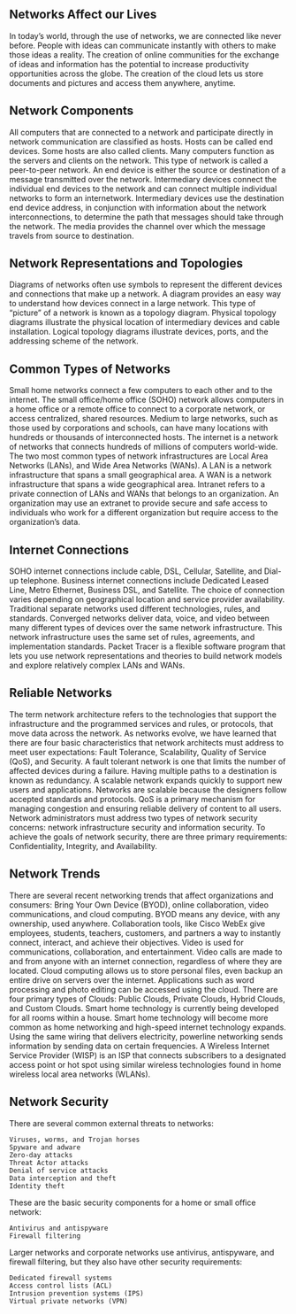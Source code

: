 ## Networks Affect our Lives

In today’s world, through the use of networks, we are connected like never before. People with ideas can communicate instantly with others to make those ideas a reality. The creation of online communities for the exchange of ideas and information has the potential to increase productivity opportunities across the globe. The creation of the cloud lets us store documents and pictures and access them anywhere, anytime.

## Network Components

All computers that are connected to a network and participate directly in network communication are classified as hosts. Hosts can be called end devices. Some hosts are also called clients. Many computers function as the servers and clients on the network. This type of network is called a peer-to-peer network. An end device is either the source or destination of a message transmitted over the network. Intermediary devices connect the individual end devices to the network and can connect multiple individual networks to form an internetwork. Intermediary devices use the destination end device address, in conjunction with information about the network interconnections, to determine the path that messages should take through the network. The media provides the channel over which the message travels from source to destination.

## Network Representations and Topologies

Diagrams of networks often use symbols to represent the different devices and connections that make up a network. A diagram provides an easy way to understand how devices connect in a large network. This type of “picture” of a network is known as a topology diagram. Physical topology diagrams illustrate the physical location of intermediary devices and cable installation. Logical topology diagrams illustrate devices, ports, and the addressing scheme of the network.

## Common Types of Networks

Small home networks connect a few computers to each other and to the internet. The small office/home office (SOHO) network allows computers in a home office or a remote office to connect to a corporate network, or access centralized, shared resources. Medium to large networks, such as those used by corporations and schools, can have many locations with hundreds or thousands of interconnected hosts. The internet is a network of networks that connects hundreds of millions of computers world-wide. The two most common types of network infrastructures are Local Area Networks (LANs), and Wide Area Networks (WANs). A LAN is a network infrastructure that spans a small geographical area. A WAN is a network infrastructure that spans a wide geographical area. Intranet refers to a private connection of LANs and WANs that belongs to an organization. An organization may use an extranet to provide secure and safe access to individuals who work for a different organization but require access to the organization’s data.

## Internet Connections

SOHO internet connections include cable, DSL, Cellular, Satellite, and Dial-up telephone. Business internet connections include Dedicated Leased Line, Metro Ethernet, Business DSL, and Satellite. The choice of connection varies depending on geographical location and service provider availability. Traditional separate networks used different technologies, rules, and standards. Converged networks deliver data, voice, and video between many different types of devices over the same network infrastructure. This network infrastructure uses the same set of rules, agreements, and implementation standards. Packet Tracer is a flexible software program that lets you use network representations and theories to build network models and explore relatively complex LANs and WANs.

## Reliable Networks

The term network architecture refers to the technologies that support the infrastructure and the programmed services and rules, or protocols, that move data across the network. As networks evolve, we have learned that there are four basic characteristics that network architects must address to meet user expectations: Fault Tolerance, Scalability, Quality of Service (QoS), and Security. A fault tolerant network is one that limits the number of affected devices during a failure. Having multiple paths to a destination is known as redundancy. A scalable network expands quickly to support new users and applications. Networks are scalable because the designers follow accepted standards and protocols. QoS is a primary mechanism for managing congestion and ensuring reliable delivery of content to all users. Network administrators must address two types of network security concerns: network infrastructure security and information security. To achieve the goals of network security, there are three primary requirements: Confidentiality, Integrity, and Availability.

## Network Trends

There are several recent networking trends that affect organizations and consumers: Bring Your Own Device (BYOD), online collaboration, video communications, and cloud computing. BYOD means any device, with any ownership, used anywhere. Collaboration tools, like Cisco WebEx give employees, students, teachers, customers, and partners a way to instantly connect, interact, and achieve their objectives. Video is used for communications, collaboration, and entertainment. Video calls are made to and from anyone with an internet connection, regardless of where they are located. Cloud computing allows us to store personal files, even backup an entire drive on servers over the internet. Applications such as word processing and photo editing can be accessed using the cloud. There are four primary types of Clouds: Public Clouds, Private Clouds, Hybrid Clouds, and Custom Clouds. Smart home technology is currently being developed for all rooms within a house. Smart home technology will become more common as home networking and high-speed internet technology expands. Using the same wiring that delivers electricity, powerline networking sends information by sending data on certain frequencies. A Wireless Internet Service Provider (WISP) is an ISP that connects subscribers to a designated access point or hot spot using similar wireless technologies found in home wireless local area networks (WLANs).

## Network Security

There are several common external threats to networks:
```
Viruses, worms, and Trojan horses
Spyware and adware
Zero-day attacks
Threat Actor attacks
Denial of service attacks
Data interception and theft
Identity theft
```

These are the basic security components for a home or small office network:
```
Antivirus and antispyware
Firewall filtering
```

Larger networks and corporate networks use antivirus, antispyware, and firewall filtering, but they also have other security requirements:
```
Dedicated firewall systems
Access control lists (ACL)
Intrusion prevention systems (IPS)
Virtual private networks (VPN)
```
